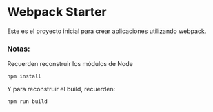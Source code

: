 # Webpack Starter

Este es el proyecto inicial para crear aplicaciones utilizando webpack.

### Notas:
Recuerden reconstruir los módulos de Node
```
npm install
```
Y para reconstruir el build, recuerden:
```
npm run build
```